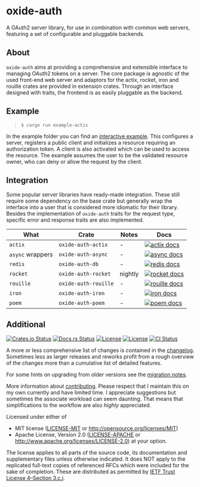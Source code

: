 # oxide-auth

A OAuth2 server library, for use in combination with common web servers,
featuring a set of configurable and pluggable backends.

## About

`oxide-auth` aims at providing a comprehensive and extensible interface to
managing OAuth2 tokens on a server. The core package is agnostic of the used
front-end web server and adaptors for the actix, rocket, iron and rouille
crates are provided in extension crates. Through an interface designed with
traits, the frontend is as easily pluggable as the backend.

## Example

> `$ cargo run example-actix`

In the example folder you can find an [interactive example]. This configures
a server, registers a public client and initializes a resource requiring an
authorization token. A client is also activated which can be used to access the
resource. The example assumes the user to be the validated resource owner, who
can deny or allow the request by the client.

## Integration

Some popular server libraries have ready-made integration. These still require
some dependency on the base crate but generally wrap the interface into a user
that is considered more idiomatic for their library. Besides the implementation
of `oxide-auth` traits for the request type, specific error and response traits
are also implemented.

| What             | Crate                | Notes   | Docs                                                                                                |
|------------------|----------------------|---------|-----------------------------------------------------------------------------------------------------|
| `actix`          | `oxide-auth-actix`   | -       | [![actix docs](https://docs.rs/oxide-auth-actix/badge.svg)](https://docs.rs/oxide-auth-actix)       |
| `async` wrappers | `oxide-auth-async`   | -       | [![async docs](https://docs.rs/oxide-auth-async/badge.svg)](https://docs.rs/oxide-auth-async)       |
| `redis`          | `oxide-auth-db`      | -       | [![redis docs](https://docs.rs/oxide-auth-db/badge.svg)](https://docs.rs/oxide-auth-db)             |
| `rocket`         | `oxide-auth-rocket`  | nightly | [![rocket docs](https://docs.rs/oxide-auth-rocket/badge.svg)](https://docs.rs/oxide-auth-rocket)    |
| `rouille`        | `oxide-auth-rouille` | -       | [![rouille docs](https://docs.rs/oxide-auth-rouille/badge.svg)](https://docs.rs/oxide-auth-rouille) |
| `iron`           | `oxide-auth-iron`    | -       | [![iron docs](https://docs.rs/oxide-auth-iron/badge.svg)](https://docs.rs/oxide-auth-iron)          |
| `poem`           | `oxide-auth-poem`    | -       | [![poem docs](https://docs.rs/oxide-auth-poem/badge.svg)](https://docs.rs/oxide-auth-poem)          |

## Additional

[![Crates.io Status](https://img.shields.io/crates/v/oxide-auth.svg)](https://crates.io/crates/oxide-auth)
[![Docs.rs Status](https://docs.rs/oxide-auth/badge.svg)](https://docs.rs/oxide-auth/)
[![License](https://img.shields.io/badge/license-MIT-blue.svg)](https://raw.githubusercontent.com/HeroicKatora/oxide-auth/dev-v0.4.0/docs/LICENSE-MIT)
[![License](https://img.shields.io/badge/license-Apache-blue.svg)](https://raw.githubusercontent.com/HeroicKatora/oxide-auth/dev-v0.4.0/docs/LICENSE-APACHE)
[![CI Status](https://api.cirrus-ci.com/github/HeroicKatora/oxide-auth.svg)](https://cirrus-ci.com/github/HeroicKatora/oxide-auth)

A more or less comprehensive list of changes is contained in the
[changelog][CHANGES]. Sometimes less as larger releases and reworks profit from
a rough overview of the changes more than a cumulative list of detailed
features.

For some hints on upgrading from older versions see the [migration
notes][MIGRATION].

More information about [contributing][CONTRIBUTING]. Please respect that I
maintain this on my own currently and have limited time. I appreciate
suggestions but sometimes the associate workload can seem daunting. That means
that simplifications to the workflow are also *highly* appreciated.

Licensed under either of

* MIT license ([LICENSE-MIT] or http://opensource.org/licenses/MIT)
* Apache License, Version 2.0 ([LICENSE-APACHE] or http://www.apache.org/licenses/LICENSE-2.0)
  at your option.

The license applies to all parts of the source code, its documentation and
supplementary files unless otherwise indicated. It does NOT apply to the
replicated full-text copies of referenced RFCs which were included for the sake
of completion. These are distributed as permitted by [IETF Trust License
4–Section 3.c.i][IETF4].

[actix]: https://crates.io/crates/actix-web

[iron]: https://crates.io/crates/iron

[rocket]: https://crates.io/crates/rocket

[rouille]: https://crates.io/crates/rouille

[interactive example]: oxide-auth-actix/examples/actix-example

[CHANGES]: CHANGELOG.md

[MIGRATION]: Migration.md

[CONTRIBUTING]: docs/CONTRIBUTING.md

[LICENSE-MIT]: docs/LICENSE-MIT

[LICENSE-APACHE]: docs/LICENSE-APACHE

[IETF4]: https://trustee.ietf.org/license-info/IETF-TLP-4.htm
